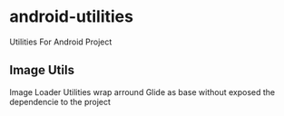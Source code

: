 # android-utilities
Utilities For Android Project

## Image Utils
Image Loader Utilities wrap arround Glide as base without exposed the dependencie to the project
